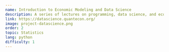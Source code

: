 ```yaml
---
name: Introduction to Economic Modeling and Data Science
description: A series of lectures on programming, data science, and economics.
link: https://datascience.quantecon.org/
image: project-datascience.png
order: 2
topic: Statistics
lang: python
difficulty: 1
---
```


